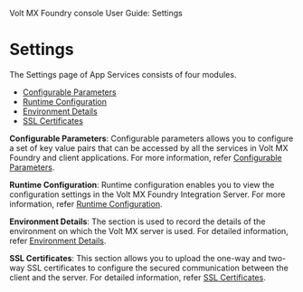                             

Volt MX  Foundry console User Guide: Settings

Settings
========

The Settings page of App Services consists of four modules.

*   [Configurable Parameters](#Conf)
*   [Runtime Configuration](#Runtime)
*   [Environment Details](#nv)
*   [SSL Certificates](#SSL_Certificates)

**Configurable Parameters**: Configurable parameters allows you to configure a set of key value pairs that can be accessed by all the services in Volt MX Foundry and client applications. For more information, refer [Configurable Parameters](Configurable_Parameters.md).

**Runtime Configuration**: Runtime configuration enables you to view the configuration settings in the Volt MX Foundry Integration Server. For more information, refer [Runtime Configuration](Runtime_Configuration.md).

**Environment Details**: The section is used to record the details of the environment on which the Volt MX server is used. For detailed information, refer [Environment Details](Environment_Details.md#environment-details).

**SSL Certificates**: This section allows you to upload the one-way and two-way SSL certificates to configure the secured communication between the client and the server. For detailed information, refer [SSL Certificates](SSL_Certificates.md).
